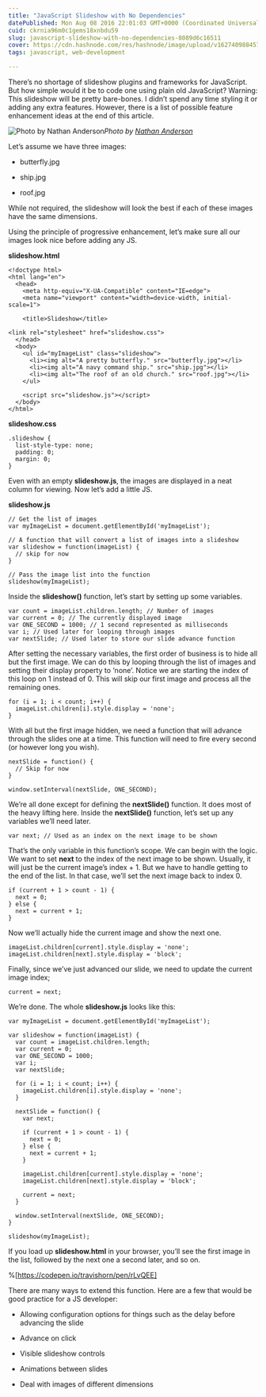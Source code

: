 ```yaml
---
title: "JavaScript Slideshow with No Dependencies"
datePublished: Mon Aug 08 2016 22:01:03 GMT+0000 (Coordinated Universal Time)
cuid: ckrnia96m0c1gems18xnbdu59
slug: javascript-slideshow-with-no-dependencies-8089d6c16511
cover: https://cdn.hashnode.com/res/hashnode/image/upload/v1627409884577/9z8GE4F38.jpeg
tags: javascript, web-development

---
```



There’s no shortage of slideshow plugins and frameworks for JavaScript. But how simple would it be to code one using plain old JavaScript? Warning: This slideshow will be pretty bare-bones. I didn’t spend any time styling it or adding any extra features. However, there is a list of possible feature enhancement ideas at the end of this article.

![Photo by [Nathan Anderson](https://cdn.hashnode.com/res/hashnode/image/upload/v1627409882977/GI7ka43cy.html)](https://cdn-images-1.medium.com/max/12032/1*xzDHUkDpNsqN_HkbtaHExg.jpeg)*Photo by [Nathan Anderson](https://unsplash.com/@nathananderson)*

Let’s assume we have three images:

* butterfly.jpg

* ship.jpg

* roof.jpg

While not required, the slideshow will look the best if each of these images have the same dimensions.

Using the principle of progressive enhancement, let’s make sure all our images look nice before adding any JS.

**slideshow.html**

```
<!doctype html>
<html lang="en">
  <head>
    <meta http-equiv="X-UA-Compatible" content="IE=edge">
    <meta name="viewport" content="width=device-width, initial-scale=1">

    <title>Slideshow</title>

<link rel="stylesheet" href="slideshow.css">
  </head>
  <body>
    <ul id="myImageList" class="slideshow">
      <li><img alt="A pretty butterfly." src="butterfly.jpg"></li>
      <li><img alt="A navy command ship." src="ship.jpg"></li>
      <li><img alt="The roof of an old church." src="roof.jpg"></li>
    </ul>

    <script src="slideshow.js"></script>
  </body>
</html>
```


**slideshow.css**

```
.slideshow {
  list-style-type: none;
  padding: 0;
  margin: 0;
}
```


Even with an empty **slideshow.js**, the images are displayed in a neat column for viewing. Now let’s add a little JS.

**slideshow.js**

```
// Get the list of images
var myImageList = document.getElementById('myImageList');

// A function that will convert a list of images into a slideshow
var slideshow = function(imageList) {
  // skip for now
}

// Pass the image list into the function
slideshow(myImageList);
```


Inside the **slideshow()** function, let’s start by setting up some variables.

```
var count = imageList.children.length; // Number of images
var current = 0; // The currently displayed image
var ONE_SECOND = 1000; // 1 second represented as milliseconds
var i; // Used later for looping through images
var nextSlide; // Used later to store our slide advance function
```


After setting the necessary variables, the first order of business is to hide all but the first image. We can do this by looping through the list of images and setting their display property to ‘none’. Notice we are starting the index of this loop on 1 instead of 0. This will skip our first image and process all the remaining ones.

```
for (i = 1; i < count; i++) {
  imageList.children[i].style.display = 'none';
}
```


With all but the first image hidden, we need a function that will advance through the slides one at a time. This function will need to fire every second (or however long you wish).

```
nextSlide = function() {
  // Skip for now
}

window.setInterval(nextSlide, ONE_SECOND);
```


We’re all done except for defining the **nextSlide()** function. It does most of the heavy lifting here. Inside the **nextSlide()** function, let’s set up any variables we’ll need later.

```
var next; // Used as an index on the next image to be shown
```


That’s the only variable in this function’s scope. We can begin with the logic. We want to set **next** to the index of the next image to be shown. Usually, it will just be the current image’s index + 1. But we have to handle getting to the end of the list. In that case, we’ll set the next image back to index 0.

```
if (current + 1 > count - 1) {
  next = 0;
} else {
  next = current + 1;
}
```


Now we’ll actually hide the current image and show the next one.

```
imageList.children[current].style.display = 'none';
imageList.children[next].style.display = 'block';
```


Finally, since we’ve just advanced our slide, we need to update the current image index;

```
current = next;
```


We’re done. The whole **slideshow.js** looks like this:

```
var myImageList = document.getElementById('myImageList');

var slideshow = function(imageList) {
  var count = imageList.children.length;
  var current = 0;
  var ONE_SECOND = 1000;
  var i;
  var nextSlide;
  
  for (i = 1; i < count; i++) {
    imageList.children[i].style.display = 'none';
  }
  
  nextSlide = function() {
    var next;
    
    if (current + 1 > count - 1) {
      next = 0;
    } else {
      next = current + 1;
    }
    
    imageList.children[current].style.display = 'none';
    imageList.children[next].style.display = 'block';
    
    current = next;
  }
  
  window.setInterval(nextSlide, ONE_SECOND);
}

slideshow(myImageList);
```


If you load up **slideshow.html** in your browser, you’ll see the first image in the list, followed by the next one a second later, and so on.

%[https://codepen.io/travishorn/pen/rLvQEE]

There are many ways to extend this function. Here are a few that would be good practice for a JS developer:

* Allowing configuration options for things such as the delay before advancing the slide

* Advance on click

* Visible slideshow controls

* Animations between slides

* Deal with images of different dimensions